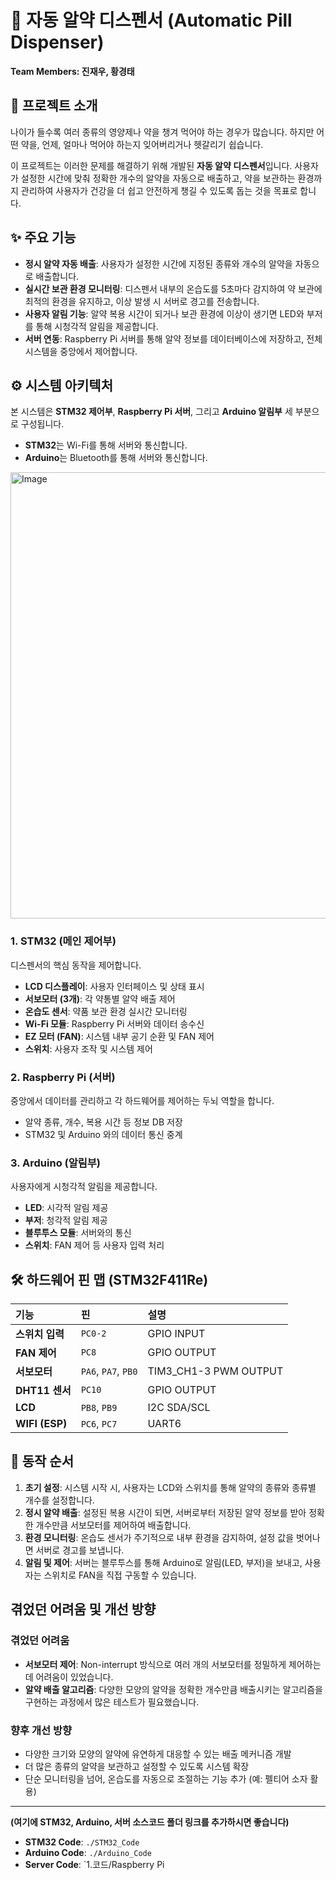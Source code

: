 # 💊 자동 알약 디스펜서 (Automatic Pill Dispenser)

**Team Members: 진재우, 황경태**

## 📖 프로젝트 소개

나이가 들수록 여러 종류의 영양제나 약을 챙겨 먹어야 하는 경우가 많습니다. 하지만 어떤 약을, 언제, 얼마나 먹어야 하는지 잊어버리거나 헷갈리기 쉽습니다.

이 프로젝트는 이러한 문제를 해결하기 위해 개발된 **자동 알약 디스펜서**입니다. 사용자가 설정한 시간에 맞춰 정확한 개수의 알약을 자동으로 배출하고, 약을 보관하는 환경까지 관리하여 사용자가 건강을 더 쉽고 안전하게 챙길 수 있도록 돕는 것을 목표로 합니다.

## ✨ 주요 기능

* **정시 알약 자동 배출**: 사용자가 설정한 시간에 지정된 종류와 개수의 알약을 자동으로 배출합니다.
* **실시간 보관 환경 모니터링**: 디스펜서 내부의 온습도를 5초마다 감지하여 약 보관에 최적의 환경을 유지하고, 이상 발생 시 서버로 경고를 전송합니다.
* **사용자 알림 기능**: 알약 복용 시간이 되거나 보관 환경에 이상이 생기면 LED와 부저를 통해 시청각적 알림을 제공합니다.
* **서버 연동**: Raspberry Pi 서버를 통해 알약 정보를 데이터베이스에 저장하고, 전체 시스템을 중앙에서 제어합니다.

## ⚙️ 시스템 아키텍처

본 시스템은 **STM32 제어부**, **Raspberry Pi 서버**, 그리고 **Arduino 알림부** 세 부분으로 구성됩니다.

* **STM32**는 Wi-Fi를 통해 서버와 통신합니다.
* **Arduino**는 Bluetooth를 통해 서버와 통신합니다.

<img width="1130" height="714" alt="Image" src="https://github.com/user-attachments/assets/69837168-c7b7-4d87-aff0-0b7c37574ed6" />


### **1. STM32 (메인 제어부)**
디스펜서의 핵심 동작을 제어합니다.

* **LCD 디스플레이**: 사용자 인터페이스 및 상태 표시
* **서보모터 (3개)**: 각 약통별 알약 배출 제어
* **온습도 센서**: 약품 보관 환경 실시간 모니터링
* **Wi-Fi 모듈**: Raspberry Pi 서버와 데이터 송수신
* **EZ 모터 (FAN)**: 시스템 내부 공기 순환 및 FAN 제어
* **스위치**: 사용자 조작 및 시스템 제어

### **2. Raspberry Pi (서버)**
중앙에서 데이터를 관리하고 각 하드웨어를 제어하는 두뇌 역할을 합니다.

* 알약 종류, 개수, 복용 시간 등 정보 DB 저장
* STM32 및 Arduino 와의 데이터 통신 중계

### **3. Arduino (알림부)**
사용자에게 시청각적 알림을 제공합니다.

* **LED**: 시각적 알림 제공
* **부저**: 청각적 알림 제공
* **블루투스 모듈**: 서버와의 통신
* **스위치**: FAN 제어 등 사용자 입력 처리

## 🛠️ 하드웨어 핀 맵 (STM32F411Re)

| 기능 | 핀 | 설명 |
| :--- | :--- | :--- |
| **스위치 입력** | `PC0-2` | GPIO INPUT |
| **FAN 제어** | `PC8` | GPIO OUTPUT |
| **서보모터** | `PA6`, `PA7`, `PB0` | TIM3_CH1-3 PWM OUTPUT |
| **DHT11 센서** | `PC10` | GPIO OUTPUT |
| **LCD** | `PB8`, `PB9` | I2C SDA/SCL |
| **WIFI (ESP)** | `PC6`, `PC7` | UART6 |

## 🚀 동작 순서

1.  **초기 설정**: 시스템 시작 시, 사용자는 LCD와 스위치를 통해 알약의 종류와 종류별 개수를 설정합니다.
2.  **정시 알약 배출**: 설정된 복용 시간이 되면, 서버로부터 저장된 알약 정보를 받아 정확한 개수만큼 서보모터를 제어하여 배출합니다.
3.  **환경 모니터링**: 온습도 센서가 주기적으로 내부 환경을 감지하여, 설정 값을 벗어나면 서버로 경고를 보냅니다.
4.  **알림 및 제어**: 서버는 블루투스를 통해 Arduino로 알림(LED, 부저)을 보내고, 사용자는 스위치로 FAN을 직접 구동할 수 있습니다.

## 겪었던 어려움 및 개선 방향

### **겪었던 어려움**

* **서보모터 제어**: Non-interrupt 방식으로 여러 개의 서보모터를 정밀하게 제어하는 데 어려움이 있었습니다.
* **알약 배출 알고리즘**: 다양한 모양의 알약을 정확한 개수만큼 배출시키는 알고리즘을 구현하는 과정에서 많은 테스트가 필요했습니다.

### **향후 개선 방향**

* 다양한 크기와 모양의 알약에 유연하게 대응할 수 있는 배출 메커니즘 개발
* 더 많은 종류의 알약을 보관하고 설정할 수 있도록 시스템 확장
* 단순 모니터링을 넘어, 온습도를 자동으로 조절하는 기능 추가 (예: 펠티어 소자 활용)

---
**(여기에 STM32, Arduino, 서버 소스코드 폴더 링크를 추가하시면 좋습니다)**

* **STM32 Code**: `./STM32_Code`
* **Arduino Code**: `./Arduino_Code`
* **Server Code**: `1.코드/Raspberry Pi
